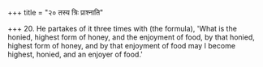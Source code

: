 +++
title = "२० तस्य त्रिः प्राश्नाति"

+++
20. He partakes of it three times with (the formula), 'What is the honied, highest form of honey, and the enjoyment of food, by that honied, highest form of honey, and by that enjoyment of food may I become highest, honied, and an enjoyer of food.'
